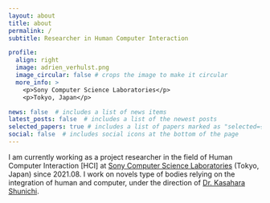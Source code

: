 ```yaml
---
layout: about
title: about
permalink: /
subtitle: Researcher in Human Computer Interaction

profile:
  align: right
  image: adrien_verhulst.png
  image_circular: false # crops the image to make it circular
  more_info: >
    <p>Sony Computer Science Laboratories</p>
    <p>Tokyo, Japan</p>

news: false  # includes a list of news items
latest_posts: false  # includes a list of the newest posts
selected_papers: true # includes a list of papers marked as "selected={true}"
social: false  # includes social icons at the bottom of the page
---
```


I am currently working as a project researcher in the field of Human Computer Interaction [HCI] at [Sony Computer Science Laboratories](https://www.sonycsl.co.jp/) (Tokyo, Japan) since 2021.08. I work on novels type of bodies relying on the integration of human and computer, under the direction of [Dr. Kasahara Shunichi](https://shunichikasahara.com/).
